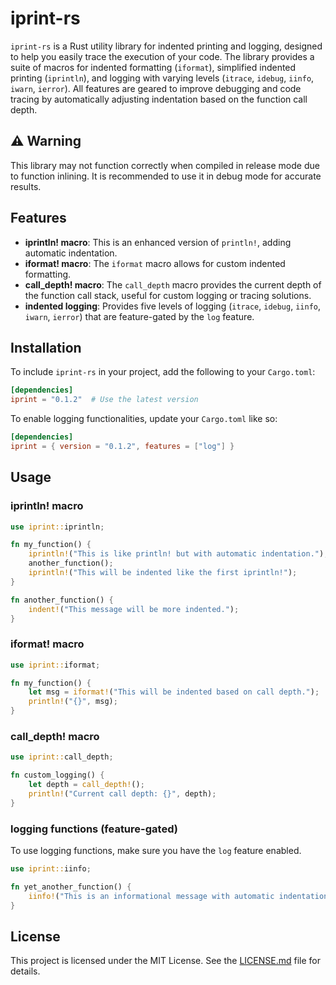 # iprint-rs

`iprint-rs` is a Rust utility library for indented printing and logging, designed to help you easily trace the execution of your code. The library provides a suite of macros for indented formatting (`iformat`), simplified indented printing (`iprintln`), and logging with varying levels (`itrace`, `idebug`, `iinfo`, `iwarn`, `ierror`). All features are geared to improve debugging and code tracing by automatically adjusting indentation based on the function call depth.

## ⚠️ Warning

This library may not function correctly when compiled in release mode due to function inlining. It is recommended to use it in debug mode for accurate results.


## Features

- **iprintln! macro**: This is an enhanced version of `println!`, adding automatic indentation.
- **iformat! macro**: The `iformat` macro allows for custom indented formatting.
- **call_depth! macro**: The `call_depth` macro provides the current depth of the function call stack, useful for custom logging or tracing solutions.
- **indented logging**: Provides five levels of logging (`itrace`, `idebug`, `iinfo`, `iwarn`, `ierror`) that are feature-gated by the `log` feature.

## Installation

To include `iprint-rs` in your project, add the following to your `Cargo.toml`:

```toml
[dependencies]
iprint = "0.1.2"  # Use the latest version
```

To enable logging functionalities, update your `Cargo.toml` like so:

```toml
[dependencies]
iprint = { version = "0.1.2", features = ["log"] }
```

## Usage

### iprintln! macro

```rust
use iprint::iprintln;

fn my_function() {
    iprintln!("This is like println! but with automatic indentation.");
    another_function();
    iprintln!("This will be indented like the first iprintln!");
}

fn another_function() {
    indent!("This message will be more indented.");
}
```

### iformat! macro

```rust
use iprint::iformat;

fn my_function() {
    let msg = iformat!("This will be indented based on call depth.");
    println!("{}", msg);
}
```

### call_depth! macro

```rust
use iprint::call_depth;

fn custom_logging() {
    let depth = call_depth!();
    println!("Current call depth: {}", depth);
}
```

### logging functions (feature-gated)

To use logging functions, make sure you have the `log` feature enabled.

```rust
use iprint::iinfo;

fn yet_another_function() {
    iinfo!("This is an informational message with automatic indentation.");
}
```

## License

This project is licensed under the MIT License. See the [LICENSE.md](LICENSE.md) file for details.
